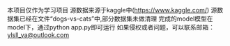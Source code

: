 本项目仅作为学习项目
源数据来源于kaggle中(https://www.kaggle.com/)
源数据集已经在文件“dogs-vs-cats”中,部分数据集未做清理
完成的model模型在model下，通过python app.py即可运行
如果侵权或者问题，可以联系邮箱：ylsll_ya@outlook.com
